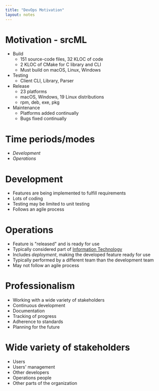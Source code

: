 ```yaml
---
title: "DevOps Motivation"
layout: notes
---
```


# Motivation - srcML
* Build
    * 151 source-code files, 32 KLOC of code
    * 2 KLOC of CMake for C library and CLI
    * Must build on macOS, Linux, Windows
* Testing
    * Client CLI, Library, Parser
* Release
    * 23 platforms
    * macOS, Windows, 19 Linux distributions
    * rpm, deb, exe, pkg
* Maintenance
    * Platforms added continually
    * Bugs fixed continually

# Time periods/modes
* *Development*
* *Operations*

# Development
* Features are being implemented to fulfill requirements
* Lots of coding
* Testing may be limited to unit testing
* Follows an agile process

# Operations
* Feature is "released" and is ready for use
* Typically considered part of [Information Technology](https://en.wikipedia.org/wiki/Information_technology)
* Includes *deployment*, making the developed feature ready for use
* Typically performed by a different team than the development team
* May not follow an agile process

# Professionalism
* Working with a wide variety of stakeholders
* Continuous development
* Documentation
* Tracking of progress
* Adherence to standards
* Planning for the future

# Wide variety of stakeholders
* Users
* Users' management
* Other developers
* Operations people
* Other parts of the organization
